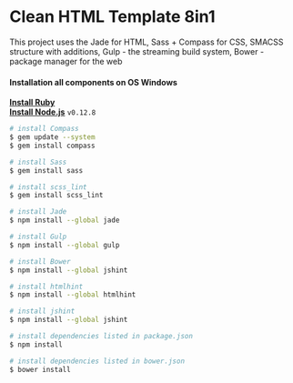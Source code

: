 # Clean HTML Template 8in1
This project uses the Jade for HTML, Sass + Compass for CSS, SMACSS structure with additions, Gulp - the streaming build system, Bower - package manager for the web
#### Installation all components on OS Windows
**[Install Ruby](http://rubyinstaller.org/downloads/)**<br/>
**[Install Node.js](https://nodejs.org/dist/latest-v0.12.x/)** `v0.12.8`

```sh
# install Compass
$ gem update --system
$ gem install compass

# install Sass
$ gem install sass

# install scss_lint
$ gem install scss_lint

# install Jade
$ npm install --global jade

# install Gulp
$ npm install --global gulp

# install Bower
$ npm install --global jshint

# install htmlhint
$ npm install --global htmlhint

# install jshint
$ npm install --global jshint

# install dependencies listed in package.json
$ npm install

# install dependencies listed in bower.json
$ bower install
```
